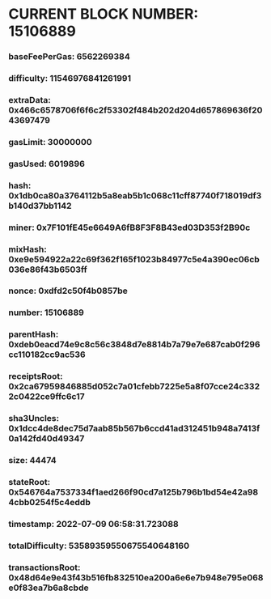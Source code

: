 # CURRENT BLOCK NUMBER: 15106889

### baseFeePerGas: 6562269384
### difficulty: 11546976841261991
### extraData: 0x466c6578706f6f6c2f53302f484b202d204d657869636f2043697479
### gasLimit: 30000000
### gasUsed: 6019896
### hash: 0x1db0ca80a3764112b5a8eab5b1c068c11cff87740f718019df3b140d37bb1142
### miner: 0x7F101fE45e6649A6fB8F3F8B43ed03D353f2B90c
### mixHash: 0xe9e594922a22c69f362f165f1023b84977c5e4a390ec06cb036e86f43b6503ff
### nonce: 0xdfd2c50f4b0857be
### number: 15106889
### parentHash: 0xdeb0eacd74e9c8c56c3848d7e8814b7a79e7e687cab0f296cc110182cc9ac536
### receiptsRoot: 0x2ca67959846885d052c7a01cfebb7225e5a8f07cce24c3322c0422ce9ffc6c17
### sha3Uncles: 0x1dcc4de8dec75d7aab85b567b6ccd41ad312451b948a7413f0a142fd40d49347
### size: 44474
### stateRoot: 0x546764a7537334f1aed266f90cd7a125b796b1bd54e42a984cbb0254f5c4eddb
### timestamp: 2022-07-09 06:58:31.723088
### totalDifficulty: 53589359550675540648160
### transactionsRoot: 0x48d64e9e43f43b516fb832510ea200a6e6e7b948e795e068e0f83ea7b6a8cbde
